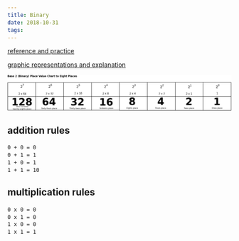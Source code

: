 ```yaml
---
title: Binary
date: 2018-10-31
tags:
---
```


[reference and practice](http://www.binarymath.info)

[graphic representations and explanation](https://delightlylinux.wordpress.com/2014/08/25/binary-lesson-2-place-value/)

[![binary position](../images/lesson2-8-binary.png)](https://delightlylinux.wordpress.com/2014/08/25/binary-lesson-2-place-value/)

## addition rules

```sh
0 + 0 = 0
0 + 1 = 1
1 + 0 = 1
1 + 1 = 10
```

## multiplication rules

```sh
0 x 0 = 0
0 x 1 = 0
1 x 0 = 0
1 x 1 = 1
```
